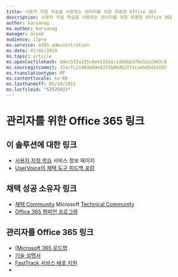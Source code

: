 ```yaml
---
title: 사용자 지정 학습을 사용하는 관리자를 위한 유용한 Office 365
description: 사용자 지정 학습을 사용하는 관리자를 위한 유용한 Office 365
author: karuanag
ms.author: karuanag
manager: alexb
audience: itpro
ms.service: o365-administration
ms.date: 02/01/2019
ms.topic: article
ms.openlocfilehash: bdec5f2a235c8ee11b1ec1d60bb3f6a1ba19d3c8
ms.sourcegitcommit: 33acfc2149de89e8375b064b2223cae505d2a102
ms.translationtype: MT
ms.contentlocale: ko-KR
ms.lasthandoff: 05/19/2021
ms.locfileid: "52575933"
---
```

# <a name="helpful-links-for-office-365-administrators"></a>관리자를 위한 Office 365 링크

## <a name="links-for-this-solution"></a>이 솔루션에 대한 링크

- [사용자 지정 학습](/office365/customlearning) 서비스 정보 페이지
- [UserVoice의 채택 도구 피드백 포럼](https://aka.ms/AdoptionFeedback)

## <a name="links-for-adoption-success-owners"></a>채택 성공 소유자 링크
- [채택 Community](https://aka.ms/DriveAdoption) Microsoft [Technical Community](https://aka.ms/DriveAdoption)
- [Office 365 챔피언 프로그램](https://aka.ms/O365Champions)

## <a name="links-for-office-365-administrators"></a>관리자를 Office 365 링크
- [[Microsoft 365 로드맵](https://aka.ms/M365Roadmap)
- [기술 설명서](https://docs.microsoft.com)
- [FastTrack 서비스 배포 지원](https://www.microsoft.com/fasttrack)
-
